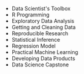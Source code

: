 * Data Scientist's Toolbox
* R Programming
* Exploratory Data Analysis
* Getting and Cleaning Data
* Reproducible Research
* Statistical Inference
* Regression Model
* Practical Machine Learning
* Developing Data Products
* Data Science Capstone
